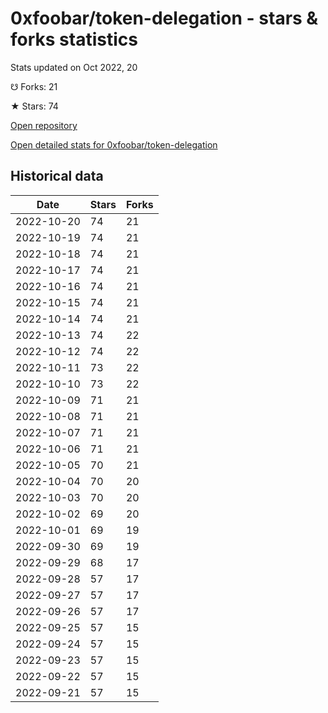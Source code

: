 # 0xfoobar/token-delegation - stars & forks statistics

Stats updated on Oct 2022, 20

☋ Forks: 21

★ Stars: 74

[Open repository](https://github.com/0xfoobar/token-delegation)

[Open detailed stats for 0xfoobar/token-delegation](https://reviewgithub.com/rep/0xfoobar/token-delegation)

## Historical data
| Date | Stars | Forks |
|------|-------|-------|
| 2022-10-20 | 74 | 21 | 
| 2022-10-19 | 74 | 21 | 
| 2022-10-18 | 74 | 21 | 
| 2022-10-17 | 74 | 21 | 
| 2022-10-16 | 74 | 21 | 
| 2022-10-15 | 74 | 21 | 
| 2022-10-14 | 74 | 21 | 
| 2022-10-13 | 74 | 22 | 
| 2022-10-12 | 74 | 22 | 
| 2022-10-11 | 73 | 22 | 
| 2022-10-10 | 73 | 22 | 
| 2022-10-09 | 71 | 21 | 
| 2022-10-08 | 71 | 21 | 
| 2022-10-07 | 71 | 21 | 
| 2022-10-06 | 71 | 21 | 
| 2022-10-05 | 70 | 21 | 
| 2022-10-04 | 70 | 20 | 
| 2022-10-03 | 70 | 20 | 
| 2022-10-02 | 69 | 20 | 
| 2022-10-01 | 69 | 19 | 
| 2022-09-30 | 69 | 19 | 
| 2022-09-29 | 68 | 17 | 
| 2022-09-28 | 57 | 17 | 
| 2022-09-27 | 57 | 17 | 
| 2022-09-26 | 57 | 17 | 
| 2022-09-25 | 57 | 15 | 
| 2022-09-24 | 57 | 15 | 
| 2022-09-23 | 57 | 15 | 
| 2022-09-22 | 57 | 15 | 
| 2022-09-21 | 57 | 15 | 

